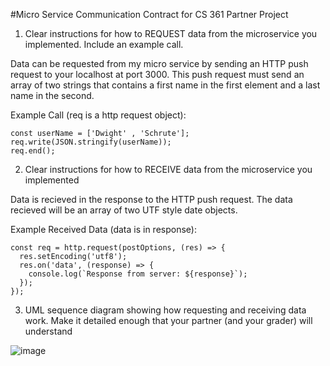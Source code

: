 #Micro Service Communication Contract for CS 361 Partner Project

1. Clear instructions for how to REQUEST data from the microservice you implemented. Include an example call.

Data can be requested from my micro service by sending an HTTP push request to your localhost at port 3000. This push request must send 
an array of two strings that contains a first name in the first element and a last name in the second. 

Example Call (req is a http request object):

    const userName = ['Dwight' , 'Schrute'];
    req.write(JSON.stringify(userName)); 
    req.end();

2. Clear instructions for how to RECEIVE data from the microservice you implemented

Data is recieved in the response to the HTTP push request. The data recieved will be an array of two UTF style date objects. 

Example Received Data (data is in response): 

    const req = http.request(postOptions, (res) => {
      res.setEncoding('utf8');
      res.on('data', (response) => {
        console.log(`Response from server: ${response}`);
      });
    });

3. UML sequence diagram showing how requesting and receiving data work. Make it detailed enough that your partner (and your grader) will understand


![image](https://user-images.githubusercontent.com/114451735/199165607-128c5929-977b-493e-b324-6946779a49cc.png)

